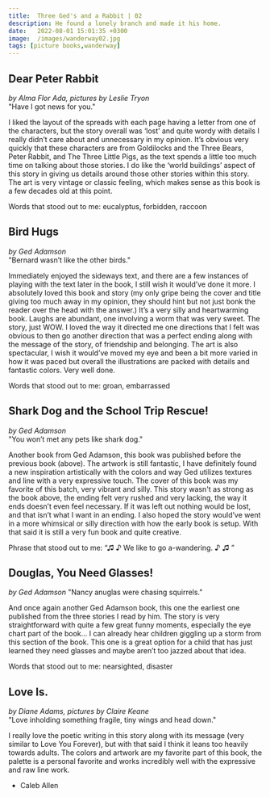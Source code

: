 ```yaml
---
title:  Three Ged's and a Rabbit | 02
description: He found a lonely branch and made it his home.
date:   2022-08-01 15:01:35 +0300
image:  /images/wanderway02.jpg
tags: [picture books,wanderway]
---
```

## Dear Peter Rabbit
*by Alma Flor Ada, pictures by Leslie Tryon* <br>
"Have I got news for you."

I liked the layout of the spreads with each page having a letter from one of the characters, but the story overall was ‘lost’ and quite wordy with details I really didn’t care about and unnecessary in my opinion. It’s obvious very quickly that these characters are from Goldilocks and the Three Bears, Peter Rabbit, and The Three Little Pigs, as the text spends a little too much time on talking about those stories. I do like the ‘world buildings’ aspect of this story in giving us details around those other stories within this story. The art is very vintage or classic feeling, which makes sense as this book is a few decades old at this point.

Words that stood out to me: eucalyptus, forbidden, raccoon


## Bird Hugs
*by Ged Adamson* <br>
"Bernard wasn’t like the other birds."

Immediately enjoyed the sideways text, and there are a few instances of playing with the text later in the book, I still wish it would’ve done it more. I absolutely loved this book and story (my only gripe being the cover and title giving too much away in my opinion, they should hint but not just bonk the reader over the head with the answer.) It’s a very silly and heartwarming book. Laughs are abundant, one involving a worm that was very sweet. The story, just WOW. I loved the way it directed me one directions that I felt was obvious to then go another direction that was a perfect ending along with the message of the story, of friendship and belonging. The art is also spectacular, I wish it would’ve moved my eye and been a bit more varied in how it was paced but overall the illustrations are packed with details and fantastic colors. Very well done.

Words that stood out to me: groan, embarrassed


## Shark Dog and the School Trip Rescue!
*by Ged Adamson* <br>
"You won’t met any pets like shark dog."

Another book from Ged Adamson, this book was published before the previous book (above). The artwork is still fantastic, I have definitely found a new inspiration artistically with the colors and way Ged utilizes textures and line with a very expressive touch. The cover of this book was my favorite of this batch, very vibrant and silly. This story wasn't as strong as the book above, the ending felt very rushed and very lacking, the way it ends doesn’t even feel necessary. If it was left out nothing would be lost, and that isn’t what I want in an ending. I also hoped the story would’ve went in a more whimsical or silly direction with how the early book is setup. With that said it is still a very fun book and quite creative.

Phrase that stood out to me: “♫ ♪ We like to go a-wandering. ♪ ♫ ”


## Douglas, You Need Glasses!
*by Ged Adamson*
"Nancy anuglas were chasing squirrels."

And once again another Ged Adamson book, this one the earliest one published from the three stories I read by him. The story is very straightforward with quite a few great funny moments, especially the eye chart part of the book… I can already hear children giggling up a storm from this section of the book. This one is a great option for a child that has just learned they need glasses and maybe aren’t too jazzed about that idea.

Words that stood out to me: nearsighted, disaster


## Love Is.

*by Diane Adams, pictures by Claire Keane* <br>
"Love inholding something fragile, tiny wings and head down."

I really love the poetic writing in this story along with its message (very similar to Love You Forever), but with that said I think it leans too heavily towards adults. The colors and artwork are my favorite part of this book, the palette is a personal favorite and works incredibly well with the expressive and raw line work.

- Caleb Allen